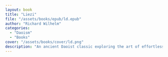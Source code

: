 ```yaml
---
layout: book
title: "Liezi"
file: "/assets/books/epub/ld.epub"
author: "Richard Wilhelm"
categories: 
  - "Daoism"
  - "Books"
cover: "/assets/books/cover/ld.png"
description: "An ancient Daoist classic exploring the art of effortless action and the harmony of nature."
---
```


